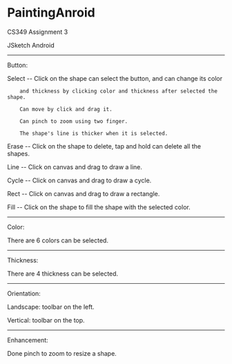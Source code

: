 # PaintingAnroid

CS349 Assignment 3

JSketch Android

------------------------------------------------------

Button:

Select  --  Click on the shape can select the button, and can change its color

	    and thickness by clicking color and thickness after selected the shape.

	    Can move by click and drag it.

	    Can pinch to zoom using two finger.

	    The shape's line is thicker when it is selected.

Erase   --  Click on the shape to delete, tap and hold can delete all the shapes.

Line    --  Click on canvas and drag to draw a line.

Cycle   --  Click on canvas and drag to draw a cycle.

Rect    --  Click on canvas and drag to draw a rectangle.

Fill    --  Click on the shape to fill the shape with the selected color.

--------------------------------------------------------------

Color:

There are 6 colors can be selected.

-----------------------------------------------------------------

Thickness:

There are 4 thickness can be selected.

-------------------------------------------------------------------

Orientation:

Landscape: toolbar on the left.

Vertical: toolbar on the top.

--------------------------------------------------------------------

Enhancement:

Done pinch to zoom to resize a shape.
